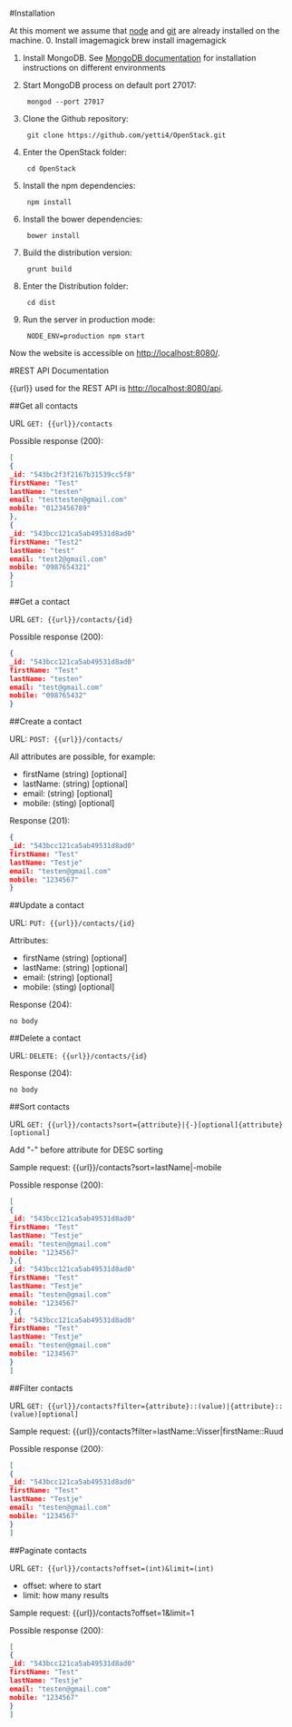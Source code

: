 #Installation

At this moment we assume that [node](http://nodejs.org/) and [git](http://git-scm.com/book/en/Getting-Started-Installing-Git) are already installed on the machine.
0. Install imagemagick
brew install imagemagick

1. Install MongoDB.
See [MongoDB documentation](http://docs.mongodb.org/manual/installation/) for installation instructions on different environments
2. Start MongoDB process on default port 27017:

        mongod --port 27017
3. Clone the Github repository:

        git clone https://github.com/yetti4/OpenStack.git
4. Enter the OpenStack folder:

        cd OpenStack
5. Install the npm dependencies:

        npm install
6. Install the bower dependencies:

        bower install        
7. Build the distribution version:

        grunt build
8. Enter the Distribution folder:

        cd dist
9. Run the server in production mode:

        NODE_ENV=production npm start

Now the website is accessible on [http://localhost:8080/](http://localhost:8080/).



#REST API Documentation

{{url}} used for the REST API is [http://localhost:8080/api](http://localhost:8080/api).

##Get all contacts

URL `GET: {{url}}/contacts`

Possible response (200):
```json
[
{
_id: "543bc2f3f2167b31539cc5f8"
firstName: "Test"
lastName: "testen"
email: "testtesten@gmail.com"
mobile: "0123456789"
},
{
_id: "543bcc121ca5ab49531d8ad0"
firstName: "Test2"
lastName: "test"
email: "test2@gmail.com"
mobile: "0987654321"
}
]
```

##Get a contact

URL `GET: {{url}}/contacts/{id}`

Possible response (200):
```json
{
_id: "543bcc121ca5ab49531d8ad0"
firstName: "Test"
lastName: "testen"
email: "test@gmail.com"
mobile: "098765432"
}
```

##Create a contact

URL: `POST: {{url}}/contacts/`

All attributes are possible, for example:
- firstName (string) [optional]
- lastName: (string) [optional]
- email: (string) [optional]
- mobile: (sting) [optional]  

Response (201):

```json
{
_id: "543bcc121ca5ab49531d8ad0"
firstName: "Test"
lastName: "Testje"
email: "testen@gmail.com"
mobile: "1234567"
}
```

##Update a contact

URL: `PUT: {{url}}/contacts/{id}`

Attributes:

- firstName (string) [optional]
- lastName: (string) [optional]
- email: (string) [optional]
- mobile: (sting) [optional]

Response (204):
```
no body
```

##Delete a contact

URL: `DELETE: {{url}}/contacts/{id}`

Response (204):
```
no body
```

##Sort contacts

URL `GET: {{url}}/contacts?sort={attribute}|{-}[optional]{attribute}[optional]`

Add "-" before attribute for DESC sorting

Sample request: {{url}}/contacts?sort=lastName|-mobile

Possible response (200):
```json
[
{
_id: "543bcc121ca5ab49531d8ad0"
firstName: "Test"
lastName: "Testje"
email: "testen@gmail.com"
mobile: "1234567"
},{
_id: "543bcc121ca5ab49531d8ad0"
firstName: "Test"
lastName: "Testje"
email: "testen@gmail.com"
mobile: "1234567"
},{
_id: "543bcc121ca5ab49531d8ad0"
firstName: "Test"
lastName: "Testje"
email: "testen@gmail.com"
mobile: "1234567"
}
]
```

##Filter contacts

URL `GET: {{url}}/contacts?filter={attribute}::(value)|{attribute}::(value)[optional]`

Sample request: {{url}}/contacts?filter=lastName::Visser|firstName::Ruud

Possible response (200):
```json
[
{
_id: "543bcc121ca5ab49531d8ad0"
firstName: "Test"
lastName: "Testje"
email: "testen@gmail.com"
mobile: "1234567"
}
]
```

##Paginate contacts

URL `GET: {{url}}/contacts?offset=(int)&limit=(int)`

- offset: where to start
- limit: how many results

Sample request: {{url}}/contacts?offset=1&limit=1

Possible response (200):
```json
[
{
_id: "543bcc121ca5ab49531d8ad0"
firstName: "Test"
lastName: "Testje"
email: "testen@gmail.com"
mobile: "1234567"
}
]
```
